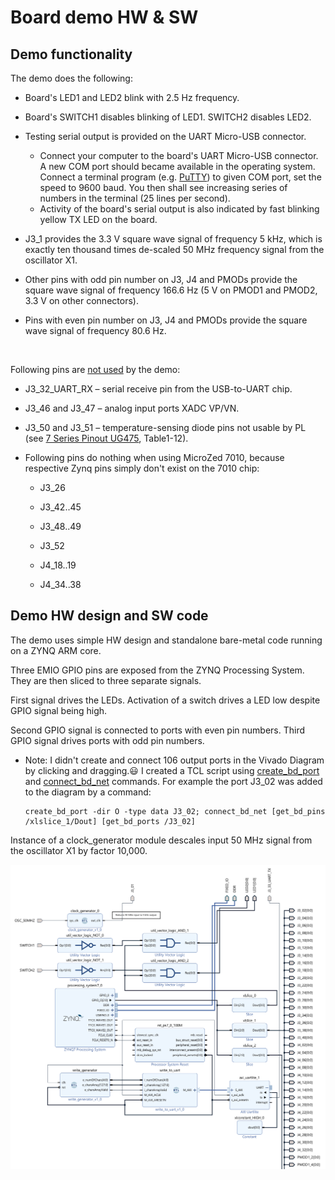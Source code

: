 # Board demo HW & SW

## Demo functionality

The demo does the following:

- Board's LED1 and LED2 blink with 2.5 Hz frequency.

- Board's SWITCH1 disables blinking of LED1. SWITCH2 disables LED2.

- Testing serial output is provided on the UART Micro-USB connector. 
  
  - Connect your computer to the board's UART Micro-USB connector. A new COM port should became available in the operating system. Connect a terminal program (e.g. [PuTTY](https://www.putty.org/)) to given COM port, set the speed to 9600 baud. You then shall see increasing series of numbers in the terminal (25 lines per second).
  - Activity of the board's serial output is also indicated by fast blinking yellow TX LED on the board.

- J3_1 provides the 3.3 V square wave signal of frequency 5 kHz, which is exactly ten thousand times de-scaled 50 MHz frequency signal from the oscillator X1.

- Other pins with odd pin number on J3, J4 and PMODs provide the square wave signal of frequency 166.6 Hz (5 V on PMOD1 and PMOD2, 3.3 V on other connectors).

- Pins with even pin number on J3, J4 and PMODs provide the square wave signal of frequency 80.6 Hz.

&nbsp;

Following pins are <ins>not used</ins> by the demo:

- J3_32_UART_RX &ndash; serial receive pin from the USB-to-UART chip.

- J3_46 and J3_47 – analog input ports XADC VP/VN.

- J3_50 and J3_51 – temperature-sensing diode pins not usable by PL (see [7 Series Pinout UG475](https://www.xilinx.com/support/documentation/user_guides/ug475_7Series_Pkg_Pinout.pdf), Table1-12).

- Following pins do nothing when using MicroZed 7010, because respective Zynq pins simply don't exist on the 7010 chip:
  
  - J3_26
  
  - J3_42..45
  
  - J3_48..49
  
  - J3_52
  
  - J4_18..19
  
  - J4_34..38

## Demo HW design and SW code

The demo uses simple HW design and standalone bare-metal code running on a ZYNQ ARM core.

Three EMIO GPIO pins are exposed from the ZYNQ Processing System. They are then sliced to three separate signals.

First signal drives the LEDs. Activation of a switch drives a LED low despite GPIO signal being high.

Second GPIO signal is connected to ports with even pin numbers. Third GPIO signal drives ports with odd pin numbers.

- Note: I didn't create and connect 106 output ports in the Vivado Diagram by clicking and dragging.:smiley: I created a TCL script using [create_bd_port](https://docs.xilinx.com/r/en-US/ug835-vivado-tcl-commands/create_bd_port) and [connect_bd_net](https://docs.xilinx.com/r/en-US/ug835-vivado-tcl-commands/connect_bd_net) commands.
  For example the port J3_02 was added to the diagram by a command: 
  
  ```
  create_bd_port -dir O -type data J3_02; connect_bd_net [get_bd_pins /xlslice_1/Dout] [get_bd_ports /J3_02]
  ```

Instance of a clock_generator module descales input 50 MHz signal from the oscillator X1 by factor 10,000.

<img title="" src="Vivado_Diagram.png" alt="" width="592">
